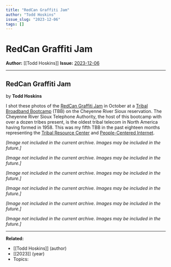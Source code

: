 ```yaml
---
title: "RedCan Graffiti Jam"
author: "Todd Hoskins"
issue_slug: "2023-12-06"
tags: []
---
```


# RedCan Graffiti Jam

**Author:** [[Todd Hoskins]]
**Issue:** [2023-12-06](https://plex.collectivesensecommons.org/2023-12-06/)

---

## RedCan Graffiti Jam
by **Todd Hoskins**

I shot these photos of the [RedCan Graffiti Jam](https://lakotayouth.org/redcan/) in October at a [Tribal Broadband Bootcamp](https://tribalbroadbandbootcamp.org/) (TBB) on the Cheyenne River Sioux reservation. The Cheyenne River Sioux Telephone Authority, the host of this bootcamp with over a dozen tribes present, is the oldest tribal telecom in North America having formed in 1958. This was my fifth TBB in the past eighteen months representing the [Tribal Resource Center](https://tribalresourcecenter.net/) and [People-Centered Internet](https://peoplecentered.net/).

*[Image not included in the current archive. Images may be included in the future.]*

*[Image not included in the current archive. Images may be included in the future.]*

*[Image not included in the current archive. Images may be included in the future.]*

*[Image not included in the current archive. Images may be included in the future.]*

*[Image not included in the current archive. Images may be included in the future.]*

*[Image not included in the current archive. Images may be included in the future.]*

---

**Related:**
- [[Todd Hoskins]] (author)
- [[2023]] (year)
- Topics: 

